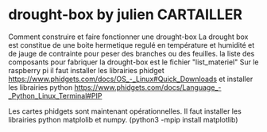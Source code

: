 # drought-box by julien CARTAILLER
Comment construire et faire fonctionner une drought-box
La drought box est constitue de une boite hermetique regulé en température et humidité et de jauge de contrainte pour peser des branches ou des feuilles.
la liste des composants pour fabriquer la drought-box est le fichier "list_materiel"
Sur le raspberry pi il faut installer les librairies phidget
https://www.phidgets.com/docs/OS_-_Linux#Quick_Downloads
et installer les librairies python https://www.phidgets.com/docs/Language_-_Python_Linux_Terminal#PIP

Les cartes phidgets sont maintenant opérationnelles.
Il faut installer les librairies python matplolib et numpy.
(python3 -mpip install matplotlib)

